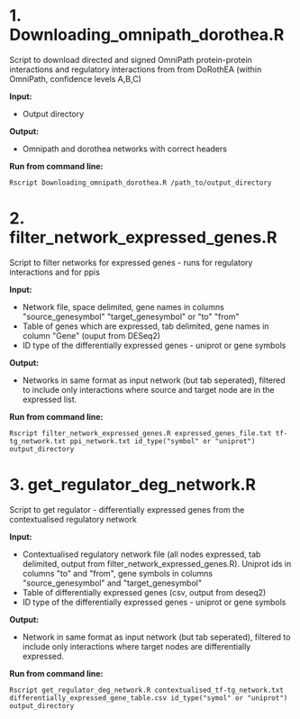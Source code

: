 # 1. Downloading_omnipath_dorothea.R

Script to download directed and signed OmniPath protein-protein interactions and regulatory interactions from from DoRothEA (within OmniPath, confidence levels A,B,C)

**Input:**
* Output directory
       
**Output:**
* Omnipath and dorothea networks with correct headers

**Run from command line:**

```
Rscript Downloading_omnipath_dorothea.R /path_to/output_directory
```


# 2. filter_network_expressed_genes.R

Script to filter networks for expressed genes - runs for regulatory interactions and for ppis

**Input:**
* Network file, space delimited, gene names in columns "source_genesymbol" "target_genesymbol" or "to" "from"
* Table of genes which are expressed, tab delimited, gene names in column "Gene" (ouput from DESeq2)
* ID type of the differentially expressed genes - uniprot or gene symbols

**Output:**
* Networks in same format as input network (but tab seperated), filtered to include only interactions where source and target node are in the expressed list.

**Run from command line:**

```
Rscript filter_network_expressed_genes.R expressed_genes_file.txt tf-tg_network.txt ppi_network.txt id_type("symbol" or "uniprot") output_directory
```

# 3. get_regulator_deg_network.R 

Script to get regulator - differentially expressed genes from the contextualised regulatory network

**Input:**
* Contextualised regulatory network file (all nodes expressed, tab delimited, output from filter_network_expressed_genes.R). Uniprot ids in columns "to" and "from", gene symbols in columns "source_genesymbol" and "target_genesymbol"
* Table of differentially expressed genes (csv, output from deseq2)
* ID type of the differentially expressed genes - uniprot or gene symbols

**Output:**
* Network in same format as input network (but tab seperated), filtered to include only interactions where target nodes are differentially expressed.

**Run from command line:**

```
Rscript get_regulator_deg_network.R contextualised_tf-tg_network.txt differentially_expressed_gene_table.csv id_type("symol" or "uniprot") output_directory
```
